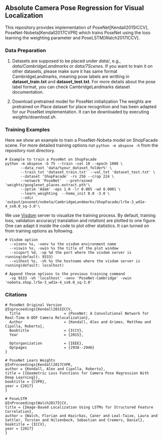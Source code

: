 ## Absolute Camera Pose Regression for Visual Localization
This repository provides implementation of PoseNet\[Kendall2015ICCV\], PoseNet-Nobeta\[Kendall2017CVPR\] which trains PoseNet using the loss learning the weighting parameter and PoseLSTM\[Walch2017ICCV\].

### Data Preparation
1. Datasets are supposed to be placed under _data/_, e.g., _data/CambridgeLandmarks_ or _data/7Scenes_.
If you want to train it on other datasets, please make sure it has same format CambridgeLandmarks, meaning pose labels are writting in **dataset_train.txt** and **dataset_test.txt**. For more details about the pose label format, you can check CambridgeLandmarks dataset documentation.

2. Download pretrained model for PoseNet initialization
The weights are pretrained on Place dataset for place recognition and has been adapted for our PoseNet implementation. It can be downloaded by executing _weights/download.sh_.
### Training Examples
Here we show an example to train a PoseNet-Nobeta model on ShopFacade scene.
For more detailed training options run `python -m abspose -h` from the repository root directory.
````
# Example to train a PoseNet on ShopFacade
python -m abspose -b 75 --train -val 10 --epoch 1000 \
       --data_root 'data/%your_dataset_folder%' \
       --train_txt 'dataset_train.txt' --val_txt 'dataset_test.txt' \
       --dataset 'ShopFacade' -rs 256 --crop 224 \
       --network 'PoseNet'  --pretrained 'weights/googlenet_places.extract.pth'\
       --optim 'Adam' -eps 1.0 -lr 0.005 -wd 0.0001 \
       --learn_weighting  --homo_init 0.0 -3.0 \
       --odir 'output/posenet/nobeta/CambridgeLandmarks/ShopFacade/lr5e-3_wd1e-4_sx0.0_sq-3.0'\
````

We use [Visdom](https://github.com/facebookresearch/visdom) server to visualize the training process.  By default, training loss, validation accuracy( translation and rotation) are plotted to one figure. One can adapt it inside the code to plot other statistics. It can turned on from training options as following.
````
# Visdom option 
  --visenv %s, -venv %s the visdom environment name
  --viswin %s, -vwin %s the title of the plot window
  --visport %d, -vp %d the port where the visdom server is running(default: 9333)
  --vishost %s, -vh %s the hostname where the visdom server is running(default: localhost)

# Append these options to the previous training command
  -vp 9333 -vh 'localhost' -venv 'PoseNet-Cambridge' -vwin 'nobeta.shop.lr5e-3_wd1e-4_sx0.0_sq-3.0'
````

### Citations
````
# PoseNet Original Version
@Inproceedings{Kendall2015ICCV,
  Title                    = {PoseNet: A Convolutional Network for Real-Time 6-DOF Camera Relocalization},
  Author                   = {Kendall, Alex and Grimes, Matthew and Cipolla, Roberto},
  Booktitle                = {ICCV},
  Year                     = {2015},

  Optorganization          = {IEEE},
  Optpages                 = {2938--2946}
}

# PoseNet Learn Weights
@InProceedings{Kendall2017CVPR,
author = {Kendall, Alex and Cipolla, Roberto},
title = {{Geometric Loss Functions for Camera Pose Regression With Deep Learning}},
booktitle = {CVPR},
year = {2017}
}

# PoseLSTM
@InProceedings{Walch2017ICCV,
title = {Image-Based Localization Using LSTMs for Structured Feature Correlation},
author = {Walch, Florian and Hazirbas, Caner and Leal-Taixe, Laura and Sattler, Torsten and Hilsenbeck, Sebastian and Cremers, Daniel},
booktitle = {ICCV},
year = {2017}
}
````

